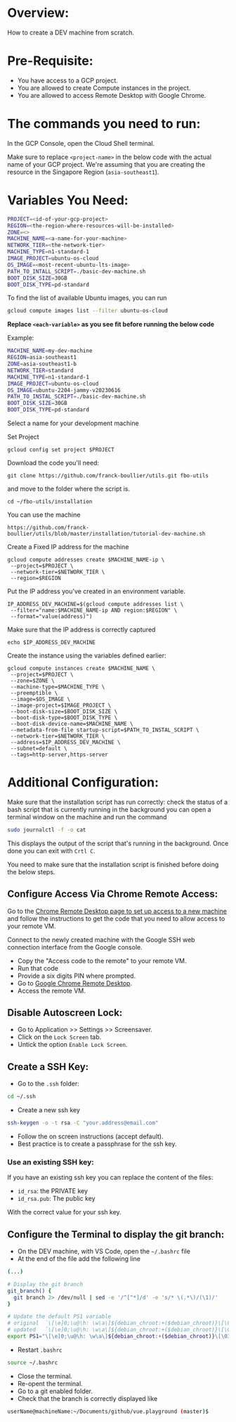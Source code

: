 # Overview:

How to create a DEV machine from scratch.

# Pre-Requisite:

- You have access to a GCP project.
- You are allowed to create Compute instances in the project.
- You are allowed to access Remote Desktop with Google Chrome.

# The commands you need to run:

In the GCP Console, open the Cloud Shell terminal.

Make sure to replace `<project-name>` in the below code with the actual name of your GCP project.
We're assuming that you are creating the resource in the Singapore Region (`asia-southeast1`).

# Variables You Need:

```bash
PROJECT=<id-of-your-gcp-project>
REGION=<the-region-where-resources-will-be-installed>
ZONE=<>
MACHINE_NAME=<a-name-for-your-machine>
NETWORK_TIER=<the-network-tier>
MACHINE_TYPE=n1-standard-1
IMAGE_PROJECT=ubuntu-os-cloud
OS_IMAGE=<most-recent-ubuntu-lts-image>
PATH_TO_INTALL_SCRIPT=./basic-dev-machine.sh
BOOT_DISK_SIZE=30GB
BOOT_DISK_TYPE=pd-standard
```

To find the list of available Ubuntu images, you can run

```bash
gcloud compute images list --filter ubuntu-os-cloud
```

**Replace `<each-variable>` as you see fit before running the below code**

Example:

```bash
MACHINE_NAME=my-dev-machine
REGION=asia-southeast1
ZONE=asia-southeast1-b
NETWORK_TIER=standard
MACHINE_TYPE=n1-standard-1
IMAGE_PROJECT=ubuntu-os-cloud
OS_IMAGE=ubuntu-2204-jammy-v20230616
PATH_TO_INSTAL_SCRIPT=./basic-dev-machine.sh
BOOT_DISK_SIZE=30GB
BOOT_DISK_TYPE=pd-standard
```

Select a name <machine-name> for your development machine

Set Project

```
gcloud config set project $PROJECT
```

Download the code you'll need:

```
git clone https://github.com/franck-boullier/utils.git fbo-utils
```

and move to the folder where the script is.

```
cd ~/fbo-utils/installation
```

You can use the machine

```
https://github.com/franck-boullier/utils/blob/master/installation/tutorial-dev-machine.sh
```

Create a Fixed IP address for the machine

```
gcloud compute addresses create $MACHINE_NAME-ip \
 --project=$PROJECT \
 --network-tier=$NETWORK_TIER \
 --region=$REGION
```

Put the IP address you've created in an environment variable.

```
IP_ADDRESS_DEV_MACHINE=$(gcloud compute addresses list \
 --filter="name:$MACHINE_NAME-ip AND region:$REGION" \
 --format="value(address)")
 ```

Make sure that the IP address is correctly captured

```
echo $IP_ADDRESS_DEV_MACHINE
```

Create the instance using the variables defined earlier:

```
gcloud compute instances create $MACHINE_NAME \
 --project=$PROJECT \
 --zone=$ZONE \
 --machine-type=$MACHINE_TYPE \
 --preemptible \
 --image=$OS_IMAGE \
 --image-project=$IMAGE_PROJECT \
 --boot-disk-size=$BOOT_DISK_SIZE \
 --boot-disk-type=$BOOT_DISK_TYPE \
 --boot-disk-device-name=$MACHINE_NAME \
 --metadata-from-file startup-script=$PATH_TO_INSTAL_SCRIPT \
 --network-tier=$NETWORK_TIER \
 --address=$IP_ADDRESS_DEV_MACHINE \
 --subnet=default \
 --tags=http-server,https-server
 ```

# Additional Configuration:

Make sure that the installation script has run correctly: 
check the status of a bash script that is currently running in the background you can open a terminal window on the machine and run the command

```bash
sudo journalctl -f -o cat
```

This displays the output of the script that's running in the background. Once done you can exit with `Crtl C`.

You need to make sure that the installation script is finished before doing the below steps.

## Configure Access Via Chrome Remote Access:

 Go to the [Chrome Remote Desktop page to set up access to a new machine](https://remotedesktop.google.com/headless) and follow the instructions to get the code that you need to allow access to your remote VM.

Connect to the newly created machine with the Google SSH web connection interface from the Google console.

- Copy the "Access code to the remote" to your remote VM.
- Run that code
- Provide a six digits PIN where prompted.
- Go to [Google Chrome Remote Desktop](https://remotedesktop.google.com/access).
- Access the remote VM.

## Disable Autoscreen Lock:

- Go to Application >> Settings >> Screensaver.
- Click on the `Lock Screen` tab.
- Untick the option `Enable Lock Screen`.

## Create a SSH Key:

- Go to the `.ssh` folder:

```bash
cd ~/.ssh
```

- Create a new ssh key

```bash
ssh-keygen -o -t rsa -C "your.address@email.com"
```

- Follow the on screen instructions (accept default).
- Best practice is to create a passphrase for the ssh key.

### Use an existing SSH key:

If you have an existing ssh key you can replace the content of the files:

- `id_rsa`: the PRIVATE key
- `id_rsa.pub`: The public key

With the correct value for your ssh key.

## Configure the Terminal to display the git branch:

- On the DEV machine, with VS Code, open the `~/.bashrc` file
- At the end of the file add the following line

```bash
(...)

# Display the git branch
git_branch() {
  git branch 2> /dev/null | sed -e '/^[^*]/d' -e 's/* \(.*\)/(\1)/'
}

# Update the default PS1 variable
# original  `\[\e]0;\u@\h: \w\a\]${debian_chroot:+($debian_chroot)}\[\033[01;32m\]\u@\h\[\033[00m\]:\[\033[01;34m\]\w\[\033[00m\]\$`
# updated   `\[\e]0;\u@\h: \w\a\]${debian_chroot:+($debian_chroot)}\[\033[01;32m\]\u@\h\[\033[00m\]:\[\033[01;34m\]\w\[\033[00m\] \$(git_branch)\$ "`
export PS1="\[\e]0;\u@\h: \w\a\]${debian_chroot:+($debian_chroot)}\[\033[01;32m\]\u@\h\[\033[00m\]:\[\033[01;34m\]\w\[\033[00m\] \$(git_branch)\$ "
```

- Restart `.bashrc`

```bash
source ~/.bashrc
```

- Close the terminal.
- Re-opent the terminal.
- Go to a git enabled folder.
- Check that the branch is correctly displayed like

```bash
userName@machineName:~/Documents/github/vue.playground (master)$
```


